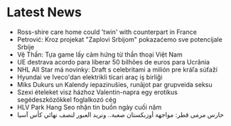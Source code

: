 # Latest News
-  Ross-shire care home could 'twin' with counterpart in France
-  Petrović: Kroz projekat "Zaplovi Srbijom" pokazaćemo sve potencijale Srbije
-  Vệ Thần: Tựa game lấy cảm hứng từ thần thoại Việt Nam
-  UE destrava acordo para liberar 50 bilhões de euros para Ucrânia
-  NHL All Star má novinky: Draft s celebritami a milión pre kráľa súťaží
-  Hyundai ve Iveco'dan elektrikli ticari araç iş birliği
-  Miks Dukurs un Kalendy iepazinušies, runājot par grupveida seksu
-  Szexi ételeket visz házhoz Valentin-napra egy erotikus segédeszközökkel foglalkozó cég
-  HLV Park Hang Seo nhận tin buồn ngày cuối năm
-  حارس مرمى قطر: مواجهة أوزبكستان صعبة.. ونريد العبور لنصف نهائي كأس آسيا
